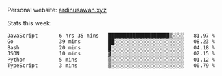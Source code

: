 Personal website: [ardinusawan.xyz](https://ardinusawan.xyz)

Stats this week:
<!--START_SECTION:waka-->

```text
JavaScript       6 hrs 35 mins   ████████████████████▒░░░░   81.97 %
Go               39 mins         ██░░░░░░░░░░░░░░░░░░░░░░░   08.23 %
Bash             20 mins         █░░░░░░░░░░░░░░░░░░░░░░░░   04.18 %
JSON             10 mins         ▓░░░░░░░░░░░░░░░░░░░░░░░░   02.15 %
Python           5 mins          ▒░░░░░░░░░░░░░░░░░░░░░░░░   01.12 %
TypeScript       3 mins          ▒░░░░░░░░░░░░░░░░░░░░░░░░   00.79 %
```

<!--END_SECTION:waka-->
